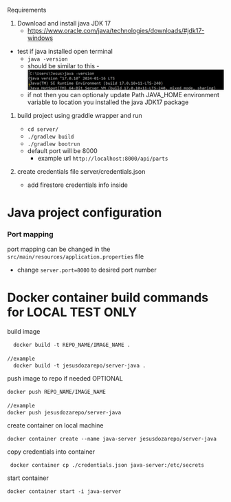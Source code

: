 Requirements

1. Download and install java JDK 17
   - https://www.oracle.com/java/technologies/downloads/#jdk17-windows

- test if java installed open terminal
  - `java -version`
  - should be similar to this -![img.png](./readme_images/img.png)
  - if not then you can optionaly update Path JAVA_HOME environment variable to location you installed the java JDK17 package

1. build project using graddle wrapper and run

   - `cd server/`
   - `./gradlew build`
   - `./gradlew bootrun`
   - default port will be 8000
     - example url `http://localhost:8000/api/parts`

1. create credentials file server/credentials.json
   - add firestore credentials info inside

# Java project configuration

### Port mapping

port mapping can be changed in the `src/main/resources/application.properties` file

- change `server.port=8000` to desired port number

# Docker container build commands for LOCAL TEST ONLY

build image

```
  docker build -t REPO_NAME/IMAGE_NAME .

//example
  docker build -t jesusdozarepo/server-java .
```

push image to repo if needed OPTIONAL

```
docker push REPO_NAME/IMAGE_NAME

//example
docker push jesusdozarepo/server-java
```

create container on local machine

```
docker container create --name java-server jesusdozarepo/server-java
```

copy credentials into container

```
 docker container cp ./credentials.json java-server:/etc/secrets
```

start container

```
docker container start -i java-server
```
